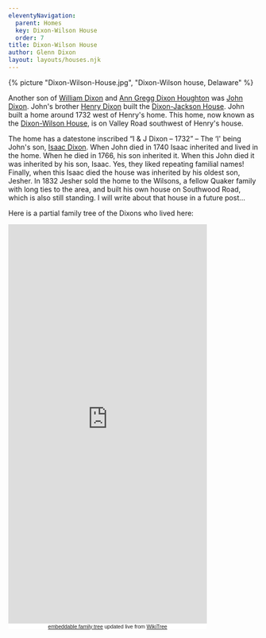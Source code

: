```yaml
---
eleventyNavigation:
  parent: Homes
  key: Dixon-Wilson House
  order: 7
title: Dixon-Wilson House
author: Glenn Dixon
layout: layouts/houses.njk
---
```

{% picture "Dixon-Wilson-House.jpg", "Dixon-Wilson house, Delaware" %}

Another son of [William Dixon][1] and [Ann Gregg Dixon Houghton][2] was [John Dixon][3]. John's brother [Henry Dixon][4] built the [Dixon-Jackson House][5]. John built a home around 1732 west of Henry's home. This home, now known as the [Dixon-Wilson House][6], is on Valley Road southwest of Henry's house.

The home has a datestone inscribed &#8220;I & J Dixon &#8211; 1732&#8221; &#8211; The &#8216;I' being John's son, [Isaac Dixon][7]. When John died in 1740 Isaac inherited and lived in the home. When he died in 1766, his son inherited it. When this John died it was inherited by his son, Isaac. Yes, they liked repeating familial names! Finally, when this Isaac died the house was inherited by his oldest son, Jesher. In 1832 Jesher sold the home to the Wilsons, a fellow Quaker family with long ties to the area, and built his own house on Southwood Road, which is also still standing. I will write about that house in a future post&#8230;

Here is a partial family tree of the Dixons who lived here:

<!-- Start Family Tree Widget -->
<iframe width="400" height="804" src="https://www.WikiTree.com/treewidget/Dixon-1159/1" scrolling="no" frameborder="0" marginheight="0" marginwidth="0"></iframe>
<div style="width: 400px; padding: 0px; font-family: verdana, arial, sans-serif; font-size: 8pt; text-align: center; background-color: #ffffff;"><a href="https://www.WikiTree.com/about/family-tree-widgets.html">embeddable family tree</a> updated live from <a href="https://www.WikiTree.com/" target="WikiTree free online family tree">WikiTree</a></div>
<!-- End Family Tree Widget -->


 [1]: https://www.wikitree.com/wiki/Dixon-357
 [2]: https://www.wikitree.com/wiki/Gregg-34
 [3]: https://www.wikitree.com/wiki/Dixon-350
 [4]: https://www.wikitree.com/wiki/Dixon-348
 [5]: https://thedixons.net/dixon-jackson-house/
 [6]: http://mchhistory.blogspot.com/2011/06/dixon-wilson-house.html
 [7]: https://www.wikitree.com/wiki/Dixon-1159
